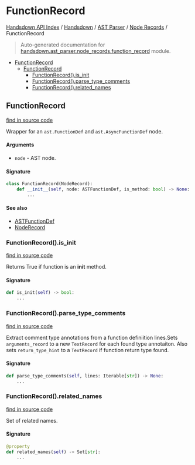 # FunctionRecord

[Handsdown API Index](../../../README.md#handsdown-api-index) /
[Handsdown](../../index.md#handsdown) /
[AST Parser](../index.md#ast-parser) /
[Node Records](./index.md#node-records) /
FunctionRecord

> Auto-generated documentation for [handsdown.ast_parser.node_records.function_record](https://github.com/vemel/handsdown/blob/main/handsdown/ast_parser/node_records/function_record.py) module.

- [FunctionRecord](#functionrecord)
  - [FunctionRecord](#functionrecord-1)
    - [FunctionRecord().is_init](#functionrecord()is_init)
    - [FunctionRecord().parse_type_comments](#functionrecord()parse_type_comments)
    - [FunctionRecord().related_names](#functionrecord()related_names)

## FunctionRecord

[find in source code](https://github.com/vemel/handsdown/blob/main/handsdown/ast_parser/node_records/function_record.py#L16)

Wrapper for an `ast.FunctionDef` and `ast.AsyncFunctionDef` node.

#### Arguments

- `node` - AST node.

#### Signature

```python
class FunctionRecord(NodeRecord):
    def __init__(self, node: ASTFunctionDef, is_method: bool) -> None:
        ...
```

#### See also

- [ASTFunctionDef](../type_defs.md#astfunctiondef)
- [NodeRecord](./node_record.md#noderecord)

### FunctionRecord().is_init

[find in source code](https://github.com/vemel/handsdown/blob/main/handsdown/ast_parser/node_records/function_record.py#L140)

Returns True if function is an __init__ method.

#### Signature

```python
def is_init(self) -> bool:
    ...
```

### FunctionRecord().parse_type_comments

[find in source code](https://github.com/vemel/handsdown/blob/main/handsdown/ast_parser/node_records/function_record.py#L97)

Extract comment type annotations from a function definiition lines.Sets `arguments_record` to a new `TextRecord` for each found type annotaiton.
Also sets `return_type_hint` to a `TextRecord` if function return type found.

#### Signature

```python
def parse_type_comments(self, lines: Iterable[str]) -> None:
    ...
```

### FunctionRecord().related_names

[find in source code](https://github.com/vemel/handsdown/blob/main/handsdown/ast_parser/node_records/function_record.py#L40)

Set of related names.

#### Signature

```python
@property
def related_names(self) -> Set[str]:
    ...
```


